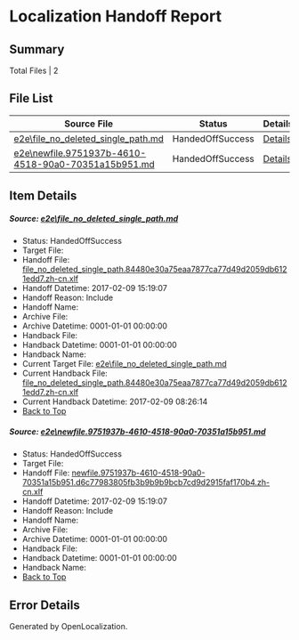 # <a name='report-top'></a> Localization Handoff Report

## Summary
 Total Files | 2

## File List
 Source File | Status | Details 
 ----------- | ------ | ------- 
 [e2e\file_no_deleted_single_path.md](https://github.com/OpenLocalizationTestOrg/ol-test0/blob/280c6a70d2ff90320fcc0ef0c3e0ea933b12b84e/e2e/file_no_deleted_single_path.md) | HandedOffSuccess | [Details](#3727631129a18248261cac8e796412027d552b933)
 [e2e\newfile.9751937b-4610-4518-90a0-70351a15b951.md](https://github.com/OpenLocalizationTestOrg/ol-test0/blob/280c6a70d2ff90320fcc0ef0c3e0ea933b12b84e/e2e/newfile.9751937b-4610-4518-90a0-70351a15b951.md) | HandedOffSuccess | [Details](#8fd8e24ff351409a7f7bdeb8264f9e20b78d2bfe5)

## Item Details
##### <a name='3727631129a18248261cac8e796412027d552b933'></a> Source: [e2e\file_no_deleted_single_path.md](https://github.com/OpenLocalizationTestOrg/ol-test0/blob/280c6a70d2ff90320fcc0ef0c3e0ea933b12b84e/e2e/file_no_deleted_single_path.md)
* Status: HandedOffSuccess
* Target File: 
* Handoff File: [file_no_deleted_single_path.84480e30a75eaa7877ca77d49d2059db6121edd7.zh-cn.xlf](https://github.com/OpenLocalizationTestOrg/ol-test0-handoff/blob/4f032cc5519608a197e4461e331dc9c556cf90da/ol-handoff/OpenLocalizationTestOrg/ol-test0-zhcn/shujia/mt/file_no_deleted_single_path.84480e30a75eaa7877ca77d49d2059db6121edd7.zh-cn.xlf)
* Handoff Datetime: 2017-02-09 15:19:07
* Handoff Reason: Include
* Handoff Name: 
* Archive File: 
* Archive Datetime: 0001-01-01 00:00:00
* Handback File: 
* Handback Datetime: 0001-01-01 00:00:00
* Handback Name: 
* Current Target File: [e2e\file_no_deleted_single_path.md](https://github.com/OpenLocalizationTestOrg/ol-test0-zhcn/blob/085805b3cf35d09841249ea5d89c70e2f8fb4647/e2e/file_no_deleted_single_path.md)
* Current Handback File: [file_no_deleted_single_path.84480e30a75eaa7877ca77d49d2059db6121edd7.zh-cn.xlf](https://github.com/OpenLocalizationTestOrg/ol-test0-handback/blob/a75703100073fb0b9ce346b5f6cda54adaeb5ef3/ol-handback/OpenLocalizationTestOrg/ol-test0-zhcn/shujia/mt/file_no_deleted_single_path.84480e30a75eaa7877ca77d49d2059db6121edd7.zh-cn.xlf)
* Current Handback Datetime: 2017-02-09 08:26:14
* [Back to Top](#report-top)

##### <a name='8fd8e24ff351409a7f7bdeb8264f9e20b78d2bfe5'></a> Source: [e2e\newfile.9751937b-4610-4518-90a0-70351a15b951.md](https://github.com/OpenLocalizationTestOrg/ol-test0/blob/280c6a70d2ff90320fcc0ef0c3e0ea933b12b84e/e2e/newfile.9751937b-4610-4518-90a0-70351a15b951.md)
* Status: HandedOffSuccess
* Target File: 
* Handoff File: [newfile.9751937b-4610-4518-90a0-70351a15b951.d6c77983805fb3b9b9b9bcb7cd9d2915faf170b4.zh-cn.xlf](https://github.com/OpenLocalizationTestOrg/ol-test0-handoff/blob/4f032cc5519608a197e4461e331dc9c556cf90da/ol-handoff/OpenLocalizationTestOrg/ol-test0-zhcn/shujia/mt/newfile.9751937b-4610-4518-90a0-70351a15b951.d6c77983805fb3b9b9b9bcb7cd9d2915faf170b4.zh-cn.xlf)
* Handoff Datetime: 2017-02-09 15:19:07
* Handoff Reason: Include
* Handoff Name: 
* Archive File: 
* Archive Datetime: 0001-01-01 00:00:00
* Handback File: 
* Handback Datetime: 0001-01-01 00:00:00
* Handback Name: 
* [Back to Top](#report-top)


## Error Details

Generated by OpenLocalization.
